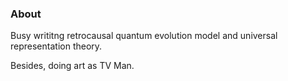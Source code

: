 ### About


Busy writitng retrocausal quantum evolution model 
and universal representation theory.

Besides, doing art as TV Man.

<!---
danielcieslinski/danielcieslinski is a ✨ special ✨ repository because its `README.md` (this file) appears on your GitHub profilea
You can click the Preview link to take a look at your changes.
--->
